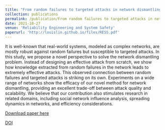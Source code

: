```yaml
---
title: "From random failures to targeted attacks in network dismantling"
collection: publications
permalink: /publication/From random failures to targeted attacks in network dismantling
date: 2021-10-27
venue: 'Reliability Engineering and System Safety'
paperurl: 'http://louislin.github.io/files/RESS.pdf'
---
```

It is well-known that real-world systems, modeled as complex networks, are mostly robust against random failures but susceptible to targeted attacks. In this study, we propose a novel perspective to solve the network dismantling problem. Instead of designing an effective attack from scratch, we show how knowledge extracted from random failures in the network leads to extremely effective attacks. This observed connection between random failures and targeted attacks is striking on its own. Experiments on a wide range of networks show the efficacy of our novel method for network dismantling, providing an excellent trade-off between attack quality and scalability. We believe that our contribution also stimulates research in related domains, including social network influence analysis, spreading dynamics in networks, and efficiency considerations.

[Download paper here](http://louislinwei.github.io/files/RESS.pdf)

[DOI](https://doi.org/10.1016/j.ress.2021.108146)	

